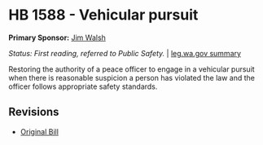 # HB 1588 - Vehicular pursuit
**Primary Sponsor:** [Jim Walsh](/person/leg/jim.walsh.md)

*Status: First reading, referred to Public Safety.* | [leg.wa.gov summary](https://app.leg.wa.gov/billsummary?BillNumber=1588&Year=2021)

Restoring the authority of a peace officer to engage in a vehicular pursuit when there is reasonable suspicion a person has violated the law and the officer follows appropriate safety standards.

## Revisions
* [Original Bill](1/)